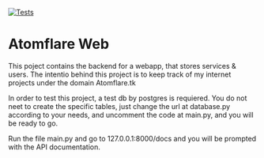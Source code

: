 [![Tests](https://github.com/nacifyas/atomflare_web/actions/workflows/test.yaml/badge.svg)](https://github.com/nacifyas/atomflare_web/actions/workflows/test.yaml)
# Atomflare Web

This poject contains the backend for a webapp, that stores services & users. The intentio behind this project is to keep track of my internet projects under the domain Atomflare.tk

In order to test this project, a test db by postgres is requiered.
You do not neet to create the specific tables, just change the url at database.py according to your needs, and uncomment the code at main.py, and you will be ready to go.

Run the file main.py and go to 127.0.0.1:8000/docs and you will be prompted with the API documentation.

